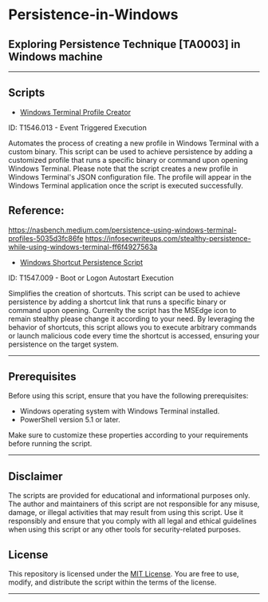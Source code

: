 # Persistence-in-Windows
Exploring Persistence Technique [TA0003] in Windows machine 
-----------------------------------------------------------------------------------------------------------------------------------------------------------------------
-----------------------------------------------------------------------------------------------------------------------------------------------------------------------


## Scripts
- [Windows Terminal Profile Creator](https://github.com/Miragle-Hub/Persistence-in-Windows/blob/main/Persistence_P0C.ps1)

ID: T1546.013 - Event Triggered Execution

Automates the process of creating a new profile in Windows Terminal with a custom binary. This script can be used to achieve persistence by adding a customized profile that runs a specific binary or command upon opening Windows Terminal. Please note that the script creates a new profile in Windows Terminal's JSON configuration file. The profile will appear in the Windows Terminal application once the script is executed successfully.

## Reference: 
https://nasbench.medium.com/persistence-using-windows-terminal-profiles-5035d3fc86fe
https://infosecwriteups.com/stealthy-persistence-while-using-windows-terminal-ff6f4927563a


- [Windows Shortcut Persistence Script](https://github.com/Miragle-Hub/Persistence-in-Windows/blob/main/Lnk%20Persistence.ps1)

ID: T1547.009 - Boot or Logon Autostart Execution

Simplifies the creation of shortcuts.  This script can be used to achieve persistence by adding a shortcut link that runs a specific binary or command upon opening. Currenlty the script has the MSEdge icon to remain stealthy please change it according to your need. By leveraging the behavior of shortcuts, this script allows you to execute arbitrary commands or launch malicious code every time the shortcut is accessed, ensuring your persistence on the target system.

-----------------------------------------------------------------------------------------------------------------------------------------------------------------------

## Prerequisites

Before using this script, ensure that you have the following prerequisites:

- Windows operating system with Windows Terminal installed.
- PowerShell version 5.1 or later.


Make sure to customize these properties according to your requirements before running the script.



-----------------------------------------------------------------------------------------------------------------------------------------------------------------------


## Disclaimer

The scripts are provided for educational and informational purposes only. The author and maintainers of this script are not responsible for any misuse, damage, or illegal activities that may result from using this script. Use it responsibly and ensure that you comply with all legal and ethical guidelines when using this script or any other tools for security-related purposes.

## License

This repository is licensed under the [MIT License](LICENSE). You are free to use, modify, and distribute the script within the terms of the license.



-----------------------------------------------------------------------------------------------------------------------------------------------------------------------
